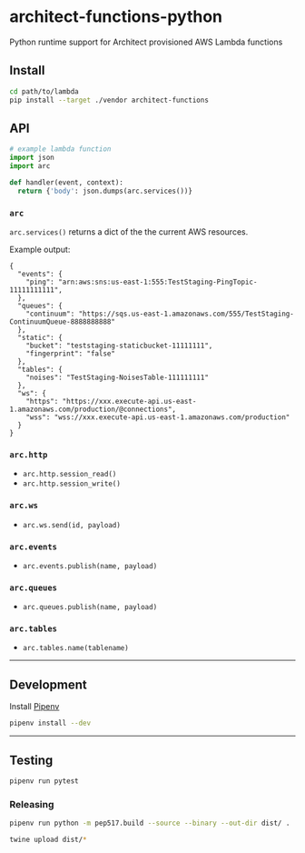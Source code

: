 # architect-functions-python

Python runtime support for Architect provisioned AWS Lambda functions


## Install

```bash
cd path/to/lambda
pip install --target ./vendor architect-functions
```

## API

```python
# example lambda function
import json
import arc

def handler(event, context):
  return {'body': json.dumps(arc.services())}
```

### `arc`

`arc.services()` returns a dict of the the current AWS resources.

Example output:
```
{
  "events": {
    "ping": "arn:aws:sns:us-east-1:555:TestStaging-PingTopic-11111111111",
  },
  "queues": {
    "continuum": "https://sqs.us-east-1.amazonaws.com/555/TestStaging-ContinuumQueue-8888888888"
  },
  "static": {
    "bucket": "teststaging-staticbucket-11111111",
    "fingerprint": "false"
  },
  "tables": {
    "noises": "TestStaging-NoisesTable-111111111"
  },
  "ws": {
    "https": "https://xxx.execute-api.us-east-1.amazonaws.com/production/@connections",
    "wss": "wss://xxx.execute-api.us-east-1.amazonaws.com/production"
  }
}
```

### `arc.http`
- `arc.http.session_read()`
- `arc.http.session_write()`

### `arc.ws`
- `arc.ws.send(id, payload)`

### `arc.events`
- `arc.events.publish(name, payload)`

### `arc.queues`
- `arc.queues.publish(name, payload)`

### `arc.tables`
- `arc.tables.name(tablename)`

---

## Development

Install [Pipenv](https://pipenv.pypa.io/en/latest/#install-pipenv-today)

```bash
pipenv install --dev
```

---

## Testing

```bash
pipenv run pytest
```

### Releasing

```bash
pipenv run python -m pep517.build --source --binary --out-dir dist/ .
```

```bash
twine upload dist/*
```
